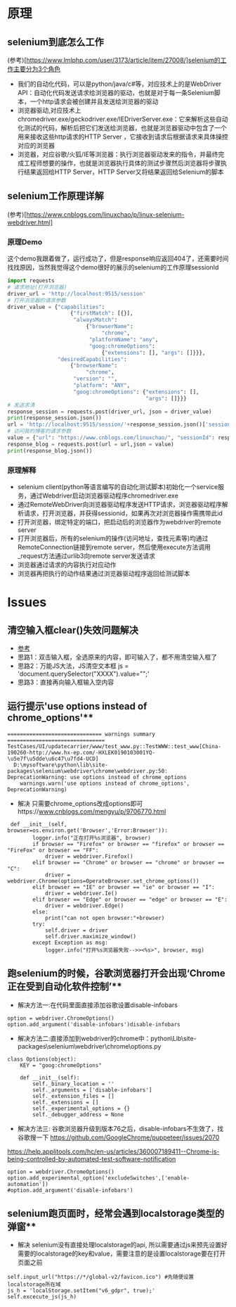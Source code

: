 <!--
 * @Author: joker.zhang
 * @Date: 2021-04-19 15:11:36
 * @LastEditors: joker.zhang
 * @LastEditTime: 2021-07-21 10:23:58
 * @mail: zhanghua7890@163.com
 * @Description: For Automation
-->
# 原理
## selenium到底怎么工作
(参考)[https://www.lmlphp.com/user/3173/article/item/27008/]selenium的工作主要分为3个角色
* 我们的自动化代码，可以是python/java/c#等，对应技术上的是WebDriver API：自动化代码发送请求给浏览器的驱动，也就是对于每一条Selenium脚本，一个http请求会被创建并且发送给浏览器的驱动
* 浏览器驱动,对应技术上chromedriver.exe/geckodriver.exe/IEDriverServer.exe：它来解析这些自动化测试的代码，解析后把它们发送给浏览器，也就是浏览器驱动中包含了一个用来接收这些http请求的HTTP Server ，它接收到请求后根据请求来具体操控对应的浏览器
* 浏览器，对应谷歌/火狐/IE等浏览器：执行浏览器驱动发来的指令，并最终完成工程师想要的操作，也就是浏览器执行具体的测试步骤然后浏览器将步骤执行结果返回给HTTP Server，HTTP Server又将结果返回给Selenium的脚本


## selenium工作原理详解
(参考)[https://www.cnblogs.com/linuxchao/p/linux-selenium-webdriver.html]
### 原理Demo
这个demo我跟着做了，运行成功了，但是response响应返回404了，还需要时间找找原因，当然我觉得这个demo很好的展示的selenium的工作原理sessionId
```python
import requests
# 请求地址(打开浏览器)
driver_url = 'http://localhost:9515/session'
# 打开浏览器的请求参数
driver_value = {"capabilities":
                    {"firstMatch": [{}],
                     "alwaysMatch":
                         {"browserName":
                              "chrome",
                          "platformName": "any",
                          "goog:chromeOptions":
                              {"extensions": [], "args": []}}},
                "desiredCapabilities":
                    {"browserName":
                         "chrome",
                     "version": "",
                     "platform": "ANY",
                     "goog:chromeOptions": {"extensions": [],
                                            "args": []}}}
# 发送求清
response_session = requests.post(driver_url, json = driver_value)
print(response_session.json())
url = 'http://localhost:9515/session/'+response_session.json()['sessionId']+'/url'
# 访问我的博客的请求参数
value = {"url": "https://www.cnblogs.com/linuxchao/", "sessionId": response_session.json()['sessionId']}
response_blog = requests.post(url = url,json = value)
print(response_blog.json())
```
### 原理解释
* selenium client(python等语言编写的自动化测试脚本)初始化一个service服务，通过Webdriver启动浏览器驱动程序chromedriver.exe
* 通过RemoteWebDriver向浏览器驱动程序发送HTTP请求，浏览器驱动程序解析请求，打开浏览器，并获得sessionid，如果再次对浏览器操作需携带此id
* 打开浏览器，绑定特定的端口，把启动后的浏览器作为webdriver的remote server
* 打开浏览器后，所有的selenium的操作(访问地址，查找元素等)均通过RemoteConnection链接到remote server，然后使用execute方法调用_request方法通过urlib3向remote server发送请求
* 浏览器通过请求的内容执行对应动作
* 浏览器再把执行的动作结果通过浏览器驱动程序返回给测试脚本

# Issues
## 清空输入框clear()失效问题解决
* [参考](https://www.cnblogs.com/yoyoketang/p/11516138.html)
* 思路1：双击输入框，全选原来的内容，即可输入了，都不用清空输入框了
* 思路2：万能JS大法，JS清空文本框 js = 'document.querySelector("XXXX").value="";'
* 思路3：直接再向输入框输入空内容

## 运行提示'use options instead of chrome_options'**
```
============================== warnings summary ===============================
TestCases/UI/updatecarrier/www/test_www.py::TestWWW::test_www[China-190260-http://www.hx-ep.com/-HXLEK0190103001YQ-\u5e7f\u5dde\u6c47\u7fd4-UCD]
  D:\mysoftware\python\lib\site-packages\selenium\webdriver\chrome\webdriver.py:50: DeprecationWarning: use options instead of chrome_options
    warnings.warn('use options instead of chrome_options', DeprecationWarning)

```
* 解决
只需要chrome_options改成options即可https://www.cnblogs.com/mengyu/p/9706770.html
```
 def __init__(self, browser=os.environ.get('Browser','Error:Browser')):
        logger.info("正在打开%s浏览器", browser)
        if browser == "Firefox" or browser == "firefox" or browser == "FireFox" or browser == "FF":
            driver = webdriver.Firefox()              
        elif browser == "Chrome" or browser == "chrome" or browser == "C":
            driver = webdriver.Chrome(options=OperateBrowser.set_chrome_options())
        elif browser == "IE" or browser == "ie" or browser == "I":  
            driver = webdriver.Ie()
        elif browser == "Edge" or browser == "edge" or browser == "E":
            driver = webdriver.Edge()
        else:
            print("can not open browser:"+browser) 
        try:
            self.driver = driver
            self.driver.maximize_window()
        except Exception as msg:
            logger.info("打开%s浏览器失败-->><%s>", browser, msg)
```

## 跑selenium的时候，谷歌浏览器打开会出现‘Chrome 正在受到自动化软件控制’**

* 解决方法一:在代码里面直接添加谷歌设置disable-infobars

```
option = webdriver.ChromeOptions()
option.add_argument('disable-infobars')disable-infobars
```


* 解决方法二:直接添加到webdriver的chrome中：python\Lib\site-packages\selenium\webdriver\chrome\options.py

```
class Options(object):
    KEY = "goog:chromeOptions"

    def __init__(self):
        self._binary_location = ''
        self._arguments = ['disable-infobars']
        self._extension_files = []
        self._extensions = []
        self._experimental_options = {}
        self._debugger_address = None
```

* 解决方法三: 谷歌浏览器升级到版本76之后，disable-infobars不生效了，找谷歌搜一下
https://github.com/GoogleChrome/puppeteer/issues/2070

https://help.applitools.com/hc/en-us/articles/360007189411--Chrome-is-being-controlled-by-automated-test-software-notification

```
option = webdriver.ChromeOptions()
option.add_experimental_option('excludeSwitches',['enable-automation'])
#option.add_argument('disable-infobars')
```

## selenium跑页面时，经常会遇到localstorage类型的弹窗**

* 解决
selenium没有直接处理localstorage的api, 所以需要通过js来预先设置好需要的localstorage的key和value，需要注意的是设置localstorage要在打开页面之前

```
self.input_url("https://*/global-v2/favicon.ico") #先随便设置localstorage所在域
js_h = 'localStorage.setItem("v6_gdpr", true);'
self.excecute_js(js_h)
```